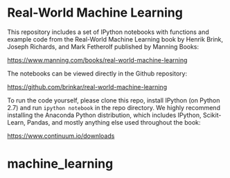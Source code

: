 # Real-World Machine Learning

This repository includes a set of IPython notebooks with functions and example
code from the Real-World Machine Learning book by Henrik Brink, Joseph
Richards, and Mark Fetherolf published by Manning Books:

https://www.manning.com/books/real-world-machine-learning

The notebooks can be viewed directly in the Github repository:

https://github.com/brinkar/real-world-machine-learning

To run the code yourself, please clone this repo, install IPython (on Python 2.7) and run
`ipython notebook` in the repo directory. We highly recommend installing the Anaconda Python distribution, which includes IPython, Scikit-Learn, Pandas, and mostly anything else used throughout the book:

https://www.continuum.io/downloads
# machine_learning
